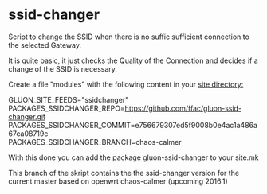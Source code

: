 ssid-changer
============

Script to change the SSID when there is no suffic sufficient connection to the selected Gateway.

It is quite basic, it just checks the Quality of the Connection and decides if a change of the SSID is necessary.

Create a file "modules" with the following content in your <a href="https://github.com/ffac/site/tree/offline-ssid"> site directory:</a>

GLUON_SITE_FEEDS="ssidchanger"<br>
PACKAGES_SSIDCHANGER_REPO=https://github.com/ffac/gluon-ssid-changer.git<br>
PACKAGES_SSIDCHANGER_COMMIT=e756679307ed5f9008b0e4ac1a486a67ca08719c<br>
PACKAGES_SSIDCHANGER_BRANCH=chaos-calmer<br>

With this done you can add the package gluon-ssid-changer to your site.mk

This branch of the skript contains the the ssid-changer version for the current master based on openwrt chaos-calmer (upcoming 2016.1)
